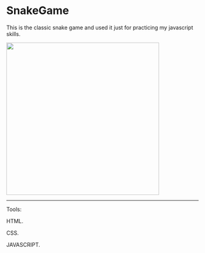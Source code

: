 # SnakeGame
This is the classic snake game and used it just for practicing my javascript skills.



<img src="https://github.com/Melomario57/SnakeGame/assets/146278966/d65343c4-07e4-42e4-9359-8470038ea60d" height="400"  width="400" />








---
Tools:

HTML.

CSS.

JAVASCRIPT.
